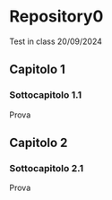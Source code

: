 # Repository0
Test in class 20/09/2024

## Capitolo 1

### Sottocapitolo 1.1
Prova

## Capitolo 2

### Sottocapitolo 2.1
Prova


